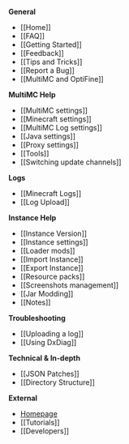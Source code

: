 **General**

* [[Home]]
* [[FAQ]]
* [[Getting Started]]
* [[Feedback]]
* [[Tips and Tricks]]
* [[Report a Bug]]
* [[MultiMC and OptiFine]]

**MultiMC Help**

* [[MultiMC settings]]
* [[Minecraft settings]]
* [[MultiMC Log settings]]
* [[Java settings]]
* [[Proxy settings]]
* [[Tools]]
* [[Switching update channels]]

**Logs**

* [[Minecraft Logs]]
* [[Log Upload]]

**Instance Help**

* [[Instance Version]]
* [[Instance settings]]
* [[Loader mods]]
* [[Import Instance]]
* [[Export Instance]]
* [[Resource packs]]
* [[Screenshots management]]
* [[Jar Modding]]
* [[Notes]]

**Troubleshooting**
* [[Uploading a log]]
* [[Using DxDiag]]

**Technical & In-depth**

* [[JSON Patches]]
* [[Directory Structure]]

**External**

* [Homepage](https://multimc.org)
* [[Tutorials]]
* [[Developers]]